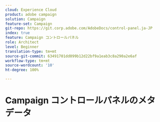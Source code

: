 ```yaml
---
cloud: Experience Cloud
product: adobe campaign
solution: Campaign
feature-set: Campaign
git-repo: https://git.corp.adobe.com/AdobeDocs/control-panel.ja-JP
index: true
feature: Campaign コントロールパネル
role: Architect
level: Beginner
translation-type: tm+mt
source-git-commit: 63491701dd099b12d22bf9a1eab3c8a290a2e6af
workflow-type: tm+mt
source-wordcount: '10'
ht-degree: 100%

---
```



# Campaign コントロールパネルのメタデータ
